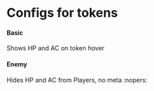 # Configs for tokens
#### Basic
Shows HP and AC on token hover
#### Enemy
Hides HP and AC from Players, no meta :nopers:
